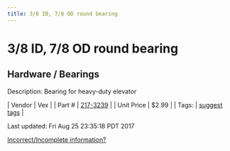 ```yaml
---
title: 3/8 ID, 7/8 OD round bearing
---
```


# 3/8 ID, 7/8 OD round bearing
## Hardware / Bearings
Description: 	Bearing for heavy-duty elevator 

| Vendor | Vex | 
| Part # | [217-3239](http://www.vexrobotics.com/vexpro/hardware/bearings.html) | 
| Unit Price | $2.99 | 
| Tags: | [suggest tags](https://docs.google.com/forms/d/e/1FAIpQLSeWyY8v3RgOty-MyWmh9U0iivNYN_molChYyS-0U-o-kOAv_g/viewform) | 

Last updated: Fri Aug 25 23:35:18 PDT 2017

 [Incorrect/Incomplete information?](https://docs.google.com/forms/d/e/1FAIpQLSeWyY8v3RgOty-MyWmh9U0iivNYN_molChYyS-0U-o-kOAv_g/viewform)